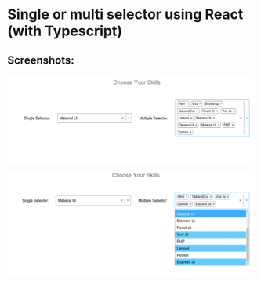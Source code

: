 # Single or multi selector using React (with <strong>Typescript</strong>)

## Screenshots:
<img src="https://github.com/alaminstore/multi-select-react/blob/main/screenshots/skill-picker.png?raw=true" alt="skill-picker.png">
<br/><br/>
<img src="https://github.com/alaminstore/multi-select-react/blob/main/screenshots/skill-picker2.png?raw=true" alt="skill-picker2.png">
